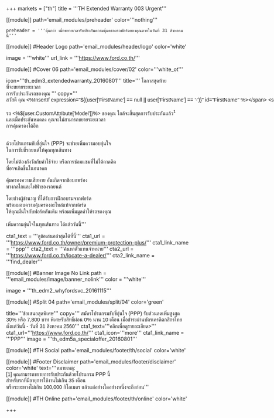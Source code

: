 +++
markets = ["th"]
title = '''TH Extended Warranty 003 Urgent'''

[[module]]
path='email_modules/preheader'
color='''nothing'''

	preheader = '''คุ้มกว่า เมื่อขยายเวลารับประกันความคุ้มครองรถฟอร์ดของคุณภายในวันที่ 31 สิงหาคมนี้'''

[[module]] #Header Logo
path='email_modules/header/logo'
color='white'

  image = '''white'''
  url_link = '''https://www.ford.co.th/'''

[[module]] #Cover 06
path='email_modules/cover/02'
color='''white_ot'''

  icon='''th_edm3_extendedwarranty_20160801'''
  title='''<span style="font-family:Tahoma, Verdana, Sans-serif">
    <span style=" white-space:nowrap;">โอกาสสุดท้าย</span><br>
    <span style=" white-space:nowrap;">ที่จะขยายระยะเวลา</span><br>
    <span style=" white-space:nowrap;">การรับประกันรถของคุณ</span>
  </span>'''
  copy='''<span style="font-family:Tahoma, Verdana, Sans-serif">
  <span style=" white-space:nowrap;">สวัสดี คุณ <%InsertIf expression="${(user['FirstName'] == null || user['FirstName'] == '-')}" id="FirstName" %></span>
  <span style=" white-space:nowrap;">ท่านลูกค้าฟอร์ด<%/InsertIf%> <%InsertElse%> <%${user['FirstName']}%> <%/InsertElse%></span><br /><br /> 
 <span style=" white-space:nowrap;">รถ <%${user.CustomAttribute['Model']}%> ของคุณ</span>
 <span style=" white-space:nowrap;">ใกล้จะสิ้นสุดการรับประกันแล้ว<sup>1</sup></span><br> 
 <span style=" white-space:nowrap;">และเมื่อประกันหมดลง</span>
 <span style=" white-space:nowrap;">คุณจะไม่สามารถขยายระยะเวลา</span><br>
 <span style=" white-space:nowrap;">การคุ้มครองได้อีก</span><br><br>
            
  <span style=" white-space:nowrap;">ด้วยโปรแกรมขับขี่อุ่นใจ (PPP)</span>
  <span style=" white-space:nowrap;">จะช่วยเพิ่มความอบอุ่นใจ</span><br>
  <span style=" white-space:nowrap;">ในการขับขี่รถยนต์</span>ให้<span style=" white-space:nowrap;">คุณทุกเส้นทาง</span><br> 
            
  <span style=" white-space:nowrap;">โดยไม่ต้องกังวัลกับค่าใช้จ่าย</span> 
  <span style=" white-space:nowrap;">หรือการซ่อมแซมที่ไม่ได้คาดคิด</span><br> 
  <span style=" white-space:nowrap;">ที่อาจเกิดขึ้นในอนาคต</span>
             
  <span style=" white-space:nowrap;">คุ้มครองความเสียหาย</span>
  <span style=" white-space:nowrap;">อันเกิดจากข้อบกพร่อง</span><br>
  <span style=" white-space:nowrap;">ทางกลไกและไฟฟ้าของรถยนต์</span> <br>
            
  <span style=" white-space:nowrap;">โดยช่างผู้ชำนาญ</span>
  <span style=" white-space:nowrap;">ที่ได้รับการฝึกอบรมจากฟอร์ด</span><br>
  <span style=" white-space:nowrap;">พร้อมมอบความคุ้มครองอะไหล่แท้จากฟอร์ด</span> <br>
  <span style=" white-space:nowrap;">ให้คุณมั่นใจกับฟอร์ดคันเดิม</span> 
  <span style=" white-space:nowrap;">พร้อมเพิ่มมูลค่าให้รถของคุณ</span><br><br>
  <span style=" white-space:nowrap;">เพิ่มความอุ่นใจในทุกเส้นทาง</span> 
  <span style=" white-space:nowrap;">ได้แล้ววันนี้</span></span>'''

  cta1_text = '''<span style="font-family:Tahoma, Verdana, Sans-serif">ดูข้อเสนอล่าสุดได้ที่นี่</span>'''
  cta1_url = '''https://www.ford.co.th/owner/premium-protection-plus/'''
  cta1_link_name = '''ppp'''
  cta2_text = '''<span style="font-family:Tahoma, Verdana, Sans-serif">ค้นหาตัวแทนจำหน่าย</span>'''
  cta2_url = '''https://www.ford.co.th/locate-a-dealer/'''
  cta2_link_name = '''find_dealer'''

[[module]] #Banner Image No Link
path = '''email_modules/image/banner_nolink'''
color = '''white'''

  image = '''th_edm2_whyfordsvc_20161115'''
  
  
  [[module]] #Split 04
path='email_modules/split/04'
color='green'

  title='''<span style="font-family:Tahoma, Verdana, Sans-serif">ข้อเสนอสุดพิเศษ</span>'''
  copy='''<span style="font-family:Tahoma, Verdana, Sans-serif;">
สมัครโปรแกรมขับขี่อุ่นใจ (PPP) รับส่วนลดเพิ่มสูงสุด 30% หรือ 7,800 บาท พิเศษรับสิทธิ์ผ่อน 0%  นาน 10 เดือน เมื่อชำระผ่านบัตรเครดิตกสิกรไทย ตั้งแต่วันนี้ - วันที่ 31 สิงหาคม 2560</span>'''
  cta1_text='''<span style="font-family:Tahoma, Verdana, Sans-serif">คลิกเพื่อดูรายละเอียด></span>'''
cta1_url='''https://www.ford.co.th/'''
cta1_icon='''more'''
cta1_link_name = '''PPP'''
image = '''th_edm5a_specialoffer_20160801'''


[[module]] #TH Social
path='email_modules/footer/th/social'
color='white'

[[module]] #Footer Disclaimer
path='email_modules/footer/disclaimer'
color='white'
text='''<span style="font-family:Tahoma, Verdana, Sans-serif">หมายเหตุ:<br />
<span style=" white-space:nowrap;">[1] คุณสามารถขยายการรับประกันด้วยโปรแกรม PPP นี้ </span>
<span style=" white-space:nowrap;">สำหรับรถที่มีอายุการใช้งานไม่เกิน 35 เดือน </span><br />
<span style=" white-space:nowrap;">หรือระยะทางไม่เกิน 100,000 กิโลเมตร </span>
<span style=" white-space:nowrap;">แล้วแต่อย่างใดอย่างหนึ่งจะถึงก่อน</span></span>'''

[[module]] #TH Online
path='email_modules/footer/th/online'
color='white'

+++